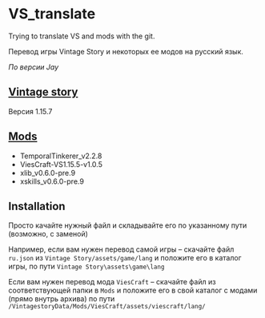 # VS_translate
Trying to translate VS and mods with the git.


Перевод игры Vintage Story и некоторых ее модов на русский язык.

_По версии Jay_


## [Vintage story](https://www.vintagestory.at/)
Версия 1.15.7

## [Mods](https://mods.vintagestory.at/)
* TemporalTinkerer_v2.2.8
* ViesCraft-VS1.15.5-v1.0.5
* xlib_v0.6.0-pre.9
* xskills_v0.6.0-pre.9

## Installation

Просто качайте нужный файл и складывайте его по указанному пути (возможно, с заменой)

Например, если вам нужен перевод самой игры – скачайте файл `ru.json` из `Vintage Story/assets/game/lang` и положите его в каталог игры, по пути `Vintage Story\assets\game\lang`

Если вам нужен перевод мода `ViesCraft` – скачайте файл из соответствующей папки в `Mods` и положите его в свой каталог с модами (прямо внутрь архива) по пути `/VintagestoryData/Mods/ViesCraft/assets/viescraft/lang/`
